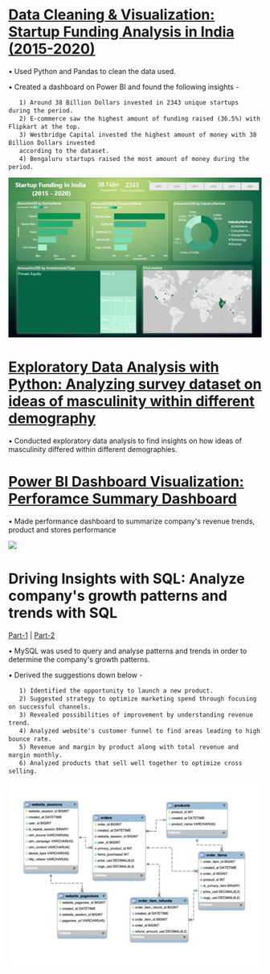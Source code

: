 
# [Data Cleaning & Visualization: Startup Funding Analysis in India (2015-2020)](https://github.com/divyanshu905/Startup_Funding)
• Used Python and Pandas to clean the data used.

• Created a dashboard on Power BI and found the following insights -

       1) Around 38 Billion Dollars invested in 2343 unique startups during the period.
       2) E-commerce saw the highest amount of funding raised (36.5%) with Flipkart at the top.
       3) Westbridge Capital invested the highest amount of money with 38 Billion Dollars invested 
       according to the dataset.
       4) Bengaluru startups raised the most amount of money during the period.

![](/images/Screenshot%20(397)%20(1).jpg)

# [Exploratory Data Analysis with Python: Analyzing survey dataset on ideas of masculinity within different demography](https://github.com/divyanshu905/Masculinity_survey_analysis)
• Conducted exploratory data analysis to find insights on how ideas of masculinity differed within different demographies.

# [Power BI Dashboard Visualization: Perforamce Summary Dashboard](https://github.com/divyanshu905/PowerBI_Performance_Summary_Dashboard)
• Made performance dashboard to summarize company's revenue trends, product and stores performance

![](https://github.com/divyanshu905/Divyanshu_Portfolio/blob/main/images/Maven_report_img-min.png)

# Driving Insights with SQL: Analyze company's growth patterns and trends with SQL

[Part-1](https://medium.com/@divyanshugoyal160/analyzing-trends-and-patterns-in-growth-of-a-company-with-sql-part-1-6ef6028ab571) | [Part-2](https://medium.com/@divyanshugoyal160/analyzing-trends-and-patterns-in-growth-of-a-company-with-sql-part-2-5e8933c2f64d)

• MySQL was used to query and analyse patterns and trends in order to determine the company's growth patterns.

• Derived the suggestions down below - 
       
       1) Identified the opportunity to launch a new product.
       2) Suggested strategy to optimize marketing spend through focusing on successful channels.
       3) Revealed possibilities of improvement by understanding revenue trend.
       4) Analyzed website's customer funnel to find areas leading to high bounce rate.
       5) Revenue and margin by product along with total revenue and margin monthly.
       6) Analyzed products that sell well together to optimize cross selling.
       
![](/images/Screenshot%20(400).jpg)
